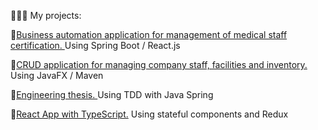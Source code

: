 🔭🔭🔭 My projects:

🌱[Business automation application for management of medical staff certification. ](https://github.com/hlebshypulahub/Course-Manager-Back)Using Spring Boot / React.js

🌱[CRUD application for managing company staff, facilities and inventory. ](https://github.com/hlebshypulahub/Ledikom-Manager)Using JavaFX / Maven

🌱[Engineering thesis. ](https://github.com/hlebshypulahub/AGH-Hleb-Shypula)Using TDD with Java Spring

🌱[React App with TypeScript.](https://github.com/hlebshypulahub/Pokedex-App) Using stateful components and Redux
